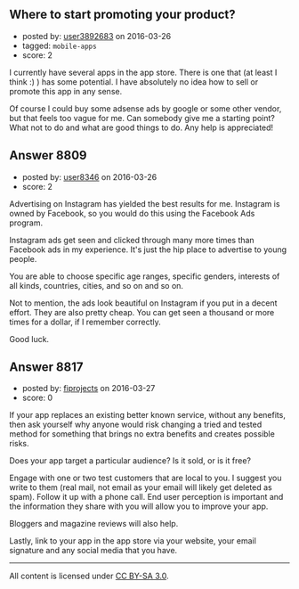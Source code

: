 ## Where to start promoting your product?

- posted by: [user3892683](https://stackexchange.com/users/4819379/user3892683) on 2016-03-26
- tagged: `mobile-apps`
- score: 2

I currently have several apps in the app store. There is one that (at least I think :) ) has some potential. I have absolutely no idea how to sell or promote this app in any sense. 

Of course I could buy some adsense ads by google or some other vendor, but that feels too vague for me. Can somebody give me a starting point? What not to do and what are good things to do. Any help is appreciated!


## Answer 8809

- posted by: [user8346](https://stackexchange.com/users/8123004/user8346) on 2016-03-26
- score: 2

Advertising on Instagram has yielded the best results for me. Instagram is owned by Facebook, so you would do this using the Facebook Ads program.

Instagram ads get seen and clicked through many more times than Facebook ads in my experience. It's just the hip place to advertise to young people.

You are able to choose specific age ranges, specific genders, interests of all kinds, countries, cities, and so on and so on.

Not to mention, the ads look beautiful on Instagram if you put in a decent effort. They are also pretty cheap. You can get seen a thousand or more times for a dollar, if I remember correctly. 

Good luck.


## Answer 8817

- posted by: [fiprojects](https://stackexchange.com/users/5370155/fiprojects) on 2016-03-27
- score: 0

If your app replaces an existing better known service, without any benefits, then ask yourself why anyone would risk changing a tried and tested method for something that brings no extra benefits and creates possible risks.

Does your app target a particular audience? Is it sold, or is it free? 

Engage with one or two test customers that are local to you. I suggest you write to them (real mail, not email as your email will likely get deleted as spam). Follow it up with a phone call. End user perception is important and the information they share with you will allow you to improve your app.

Bloggers and magazine reviews will also help.

Lastly, link to your app in the app store via your website, your email signature and any social media that you have. 



---

All content is licensed under [CC BY-SA 3.0](https://creativecommons.org/licenses/by-sa/3.0/).
